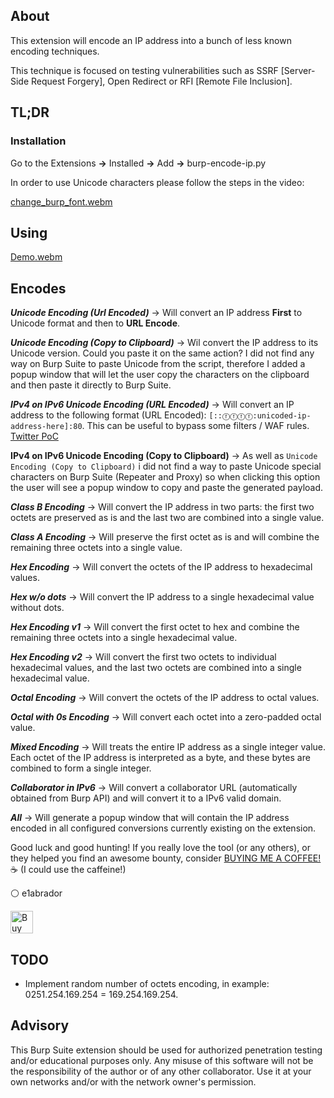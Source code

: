 ## About

This extension will encode an IP address into a bunch of less known encoding techniques.

This technique is focused on testing vulnerabilities such as SSRF [Server-Side Request Forgery], Open Redirect or RFI [Remote File Inclusion].

## TL;DR

### Installation

Go to the Extensions <b>-></b> Installed <b>-></b> Add <b>-></b> burp-encode-ip.py

In order to use Unicode characters please follow the steps in the video:

[change_burp_font.webm](https://github.com/e1abrador/Burp-Encode-IP/assets/74373745/6cc9b169-766f-4693-aab3-9bb4977f1e60)

## Using

[Demo.webm](https://github.com/e1abrador/Burp-Encode-IP/assets/74373745/a97b1425-518c-4515-944a-743aea6d9745)


## Encodes

<b><i>Unicode Encoding (Url Encoded)</i></b> -> Will convert an IP address <b>First</b> to Unicode format and then to <b>URL Encode</b>.

<b><i>Unicode Encoding (Copy to Clipboard)</i></b> -> Wil convert the IP address to its Unicode version. Could you paste it on the same action? I did not find any way on Burp Suite to paste Unicode from the script, therefore I added a popup window that will let the user copy the characters on the clipboard and then paste it directly to Burp Suite.

<b><i>IPv4 on IPv6 Unicode Encoding (URL Encoded)</i></b> -> Will convert an IP address to the following format (URL Encoded): ``[::ⓕⓕⓕⓕ:unicoded-ip-address-here]:80``. This can be useful to bypass some filters / WAF rules. [Twitter PoC](https://twitter.com/HusseiN98D/status/1681347329243201553)

<b></i>IPv4 on IPv6 Unicode Encoding (Copy to Clipboard)</i></b> -> As well as ``Unicode Encoding (Copy to Clipboard)`` i did not find a way to paste Unicode special characters on Burp Suite (Repeater and Proxy) so when clicking this option the user will see a popup window to copy and paste the generated payload.

<b><i>Class B Encoding</i></b> -> Will convert the IP address in two parts: the first two octets are preserved as is and the last two are combined into a single value.

<b><i>Class A Encoding</i></b> -> Will preserve the first octet as is and will combine the remaining three octets into a single value.

<b><i>Hex Encoding</i></b> -> Will convert the octets of the IP address to hexadecimal values.

<b><i>Hex w/o dots</i></b> -> Will convert the IP address to a single hexadecimal value without dots.

<b><i>Hex Encoding v1</i></b> -> Will convert the first octet to hex and combine the remaining three octets into a single hexadecimal value.

<b><i>Hex Encoding v2</i></b> -> Will convert the first two octets to individual hexadecimal values, and the last two octets are combined into a single hexadecimal value.

<b><i>Octal Encoding</i></b> -> Will convert the octets of the IP address to octal values.

<b><i>Octal with 0s Encoding</i></b> -> Will convert each octet into a zero-padded octal value.

<b><i>Mixed Encoding</i></b> -> Will treats the entire IP address as a single integer value. Each octet of the IP address is interpreted as a byte, and these bytes are combined to form a single integer.

<b><i>Collaborator in IPv6</b></i> -> Will convert a collaborator URL (automatically obtained from Burp API) and will convert it to a IPv6 valid domain.

<b><i>All</i></b> -> Will generate a popup window that will contain the IP address encoded in all configured conversions currently existing on the extension. 

Good luck and good hunting!
If you really love the tool (or any others), or they helped you find an awesome bounty, consider [BUYING ME A COFFEE!](https://www.buymeacoffee.com/e1abrador) ☕ (I could use the caffeine!)

⚪ e1abrador

<a href='https://www.buymeacoffee.com/e1abrador' target='_blank'><img height='36' style='border:0px;height:36px;' src='https://storage.ko-fi.com/cdn/kofi2.png?v=3' border='0' alt='Buy Me a Coffee at ko-fi.com' /></a>

## TODO

- Implement random number of octets encoding, in example: 0251.254.169.254 = 169.254.169.254.

## Advisory

This Burp Suite extension should be used for authorized penetration testing and/or educational purposes only. Any misuse of this software will not be the responsibility of the author or of any other collaborator. Use it at your own networks and/or with the network owner's permission.
